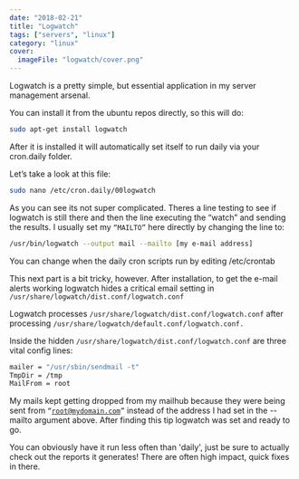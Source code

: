 ```yaml
---
date: "2018-02-21"
title: "Logwatch"
tags: ["servers", "linux"]
category: "linux"
cover:
  imageFile: "logwatch/cover.png"
---
```


Logwatch is a pretty simple, but essential application in my server management arsenal.

You can install it from the ubuntu repos directly, so this will do:

```bash
sudo apt-get install logwatch
```

After it is installed it will automatically set itself to run daily via your cron.daily folder.

Let’s take a look at this file:

```bash
sudo nano /etc/cron.daily/00logwatch
```

As you can see its not super complicated. Theres a line testing to see if logwatch is still there and then the line executing the “watch” and sending the results. I usually set my <code>“MAILTO”</code> here directly by changing the line to:

```bash
/usr/bin/logwatch --output mail --mailto [my e-mail address]
```

You can change when the daily cron scripts run by editing /etc/crontab

This next part is a bit tricky, however. After installation, to get the e-mail alerts working logwatch hides a critical email setting in <code>/usr/share/logwatch/dist.conf/logwatch.conf</code>

Logwatch processes <code>/usr/share/logwatch/dist.conf/logwatch.conf</code> after processing <code>/usr/share/logwatch/default.conf/logwatch.conf.</code>

Inside the hidden <code>/usr/share/logwatch/dist.conf/logwatch.conf</code> are three vital config lines:

```bash
mailer = "/usr/sbin/sendmail -t"
TmpDir = /tmp
MailFrom = root
```

My mails kept getting dropped from my mailhub because they were being sent from <code>“root@mydomain.com”</code> instead of the address I had set in the --mailto argument above. After finding this tip logwatch was set and ready to go.

You can obviously have it run less often than 'daily', just be sure to actually check out the reports it generates! There are often high impact, quick fixes in there.
